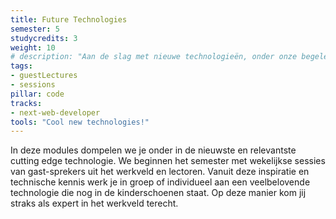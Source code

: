 ```yaml
---
title: Future Technologies
semester: 5
studycredits: 3
weight: 10
# description: "Aan de slag met nieuwe technologieën, onder onze begeleiding."
tags:
- guestLectures
- sessions
pillar: code
tracks:
- next-web-developer
tools: "Cool new technologies!"
---
```


In deze modules dompelen we je onder in de nieuwste en relevantste cutting edge technologie. We beginnen het semester met wekelijkse sessies van gast-sprekers uit het werkveld en lectoren. Vanuit deze inspiratie en technische kennis werk je in groep of individueel aan een veelbelovende technologie die nog in de kinderschoenen staat. Op deze manier kom jij straks als expert in het werkveld terecht.